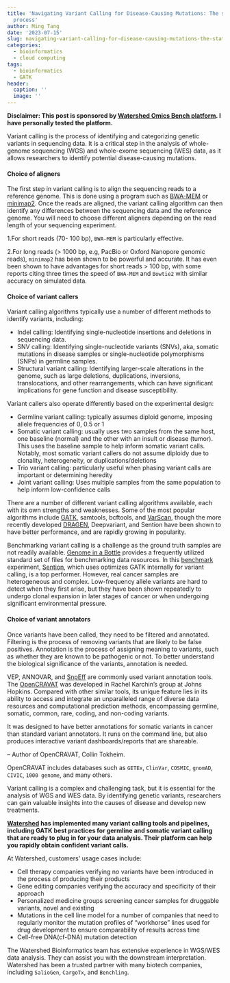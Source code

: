 ```yaml
---
title: 'Navigating Variant Calling for Disease-Causing Mutations: The state-of-art
  process'
author: Ming Tang
date: '2023-07-15'
slug: navigating-variant-calling-for-disease-causing-mutations-the-state-of-art-process
categories:
  - bioinformatics
  - cloud computing
tags:
  - bioinformatics
  - GATK
header:
  caption: ''
  image: ''
---
```


**Disclaimer: This post is sponsored by [Watershed Omics Bench platform](https://www.watershed.ai/). I have personally tested the platform.**

Variant calling is the process of identifying and categorizing genetic variants in sequencing data. It is a critical step in the analysis of whole-genome sequencing (WGS) and whole-exome sequencing (WES) data, as it allows researchers to identify potential disease-causing mutations.

#### Choice of aligners

The first step in variant calling is to align the sequencing reads to a reference genome. This is done using a program such as [BWA-MEM](https://github.com/lh3/bwa) or [minimap2](https://github.com/lh3/minimap2). Once the reads are aligned, the variant calling algorithm can then identify any differences between the sequencing data and the reference genome.
You will need to choose different aligners depending on the read length of your sequencing experiment.

1.For short reads (70- 100 bp), `BWA-MEM` is particularly effective.

2.For long reads (> 1000 bp, e.g, PacBio or Oxford Nanopore genomic reads), `minimap2` has been shown to be powerful and accurate. It has even been shown to have advantages for short reads > 100 bp, with some reports citing three times the speed of `BWA-MEM` and `Bowtie2` with similar accuracy on simulated data.

#### Choice of variant callers

Variant calling algorithms typically use a number of different methods to identify variants, including:

* Indel calling: Identifying single-nucleotide insertions and deletions in sequencing data.
* SNV calling: Identifying single-nucleotide variants (SNVs), aka, somatic mutations in disease samples or single-nucleotide polymorphisms (SNPs) in germline samples.
* Structural variant calling: Identifying larger-scale alterations in the genome, such as large deletions, duplications, inversions, translocations, and other rearrangements, which can have significant implications for gene function and disease susceptibility.

Variant callers also operate differently based on the experimental design:

* Germline variant calling: typically assumes diploid genome, imposing allele frequencies of 0, 0.5 or 1
* Somatic variant calling: usually uses two samples from the same host, one baseline (normal) and the other with an insult or disease (tumor). This uses the baseline sample to help inform somatic variant calls. Notably, most somatic variant callers do not assume diploidy due to clonality, heterogeneity, or duplications/deletions
* Trio variant calling: particularly useful when phasing variant calls are important or determining heredity
* Joint variant calling: Uses multiple samples from the same population to help inform low-confidence calls

There are a number of different variant calling algorithms available, each with its own strengths and weaknesses. Some of the most popular algorithms include [GATK,](https://gatk.broadinstitute.org/hc/en-us) samtools, bcftools, and [VarScan](https://varscan.sourceforge.net/), though the more recently developed [DRAGEN](https://gatk.broadinstitute.org/hc/en-us/articles/4411716682011-Full-release-of-open-source-DRAGEN-GATK-1-0), Deepvariant, and Sention have been shown to have better performance, and are rapidly growing in popularity.

Benchmarking variant calling is a challenge as the ground truth samples are not readily available. [Genome in a Bottle](https://www.nist.gov/programs-projects/genome-bottle) provides a frequently utilized standard set of files for benchmarking data resources. In this [benchmark](https://www.cell.com/cell-genomics/pdfExtended/S2666-979X(22)00058-1) experiment, [Sention](https://www.sentieon.com/products/), which uses optimizes GATK internally for variant calling, is a top performer. However, real cancer samples are heterogeneous and complex. Low-frequency allele variants are hard to detect when they first arise, but they have been shown repeatedly to undergo clonal expansion in later stages of cancer or when undergoing significant environmental pressure. 

#### Choice of variant annotators

Once variants have been called, they need to be filtered and annotated. Filtering is the process of removing variants that are likely to be false positives. Annotation is the process of assigning meaning to variants, such as whether they are known to be pathogenic or not. To better understand the biological significance of the variants, annotation is needed.

VEP, ANNOVAR, and [SnpEff](https://pcingola.github.io/SnpEff/) are commonly used variant annotation tools. The [OpenCRAVAT](https://opencravat.org/) was developed in Rachel Karchin’s group at Johns Hopkins. Compared with other similar tools, its unique feature lies in its ability to access and integrate an unparalleled range of diverse data resources and computational prediction methods, encompassing germline, somatic, common, rare, coding, and non-coding variants.

>
It was designed to have better annotations for somatic variants in cancer than standard variant annotators. It runs on the command line, but also produces interactive variant dashboards/reports that are shareable.

– Author of OpenCRAVAT, Collin Tokheim.

OpenCRAVAT includes databases such as `GETEx`, `ClinVar`, `COSMIC`, `gnomAD`, `CIVIC`, `1000 genome`, and many others.

Variant calling is a complex and challenging task, but it is essential for the analysis of WGS and WES data. By identifying genetic variants, researchers can gain valuable insights into the causes of disease and develop new treatments. 

**[Watershed](https://www.watershed.ai/) has implemented many variant calling tools and pipelines, including GATK best practices for germline and somatic variant calling that are ready to plug in for your data analysis. Their platform can help you rapidly obtain confident variant calls.**

At Watershed, customers' usage cases include:

* Cell therapy companies verifying no variants have been introduced in the process of producing their products
* Gene editing companies verifying the accuracy and specificity of their approach
* Personalized medicine groups screening cancer samples for druggable variants, novel and existing
* Mutations in the cell line model for a number of companies that need to regularly monitor the mutation profiles of “workhorse” lines used for drug development to ensure comparability of results across time
* Cell-free DNA(cf-DNA) mutation detection

The Watershed Bioinformatics team has extensive experience in WGS/WES data analysis. They can assist you with the downstream interpretation. Watershed has been a trusted partner with many biotech companies, including `SalioGen`, `CargoTx`, and `Benchling`.
